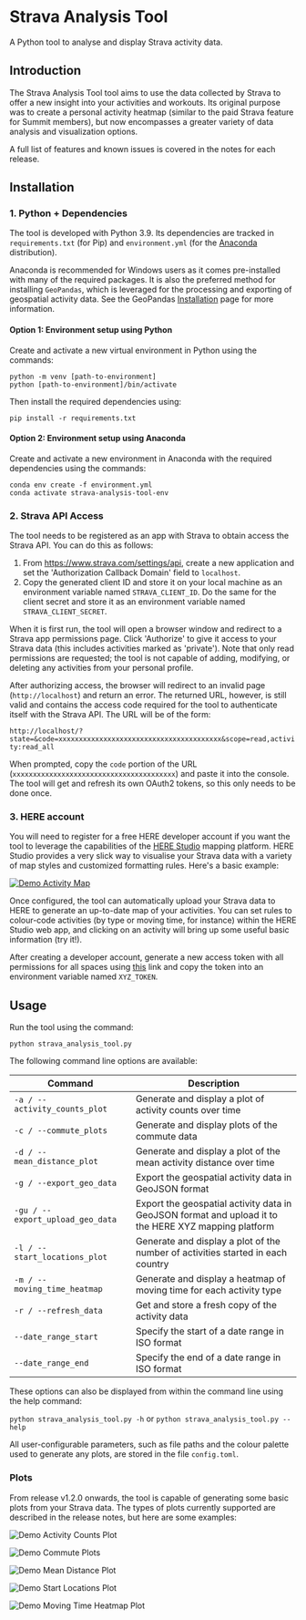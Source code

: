 # Strava Analysis Tool
A Python tool to analyse and display Strava activity data.

## Introduction
The Strava Analysis Tool tool aims to use the data collected by Strava to offer a new insight into your activities and workouts. Its original purpose was to create a personal activity heatmap (similar to the paid Strava feature for Summit members), but now encompasses a greater variety of data analysis and visualization options.

A full list of features and known issues is covered in the notes for each release.

## Installation

### 1. Python + Dependencies
The tool is developed with Python 3.9. Its dependencies are tracked in `requirements.txt` (for Pip) and `environment.yml` (for the [Anaconda](https://www.anaconda.com/distribution/) distribution).

Anaconda is recommended for Windows users as it comes pre-installed with many of the required packages. It is also the preferred method for installing `GeoPandas`, which is leveraged for the processing and exporting of geospatial activity data. See the GeoPandas [Installation](http://geopandas.org/install.html) page for more information.

#### Option 1: Environment setup using Python

Create and activate a new virtual environment in Python using the commands:

```
python -m venv [path-to-environment]
python [path-to-environment]/bin/activate
```

Then install the required dependencies using:

```
pip install -r requirements.txt
```

#### Option 2: Environment setup using Anaconda

Create and activate a new environment in Anaconda with the required dependencies using the commands:

```
conda env create -f environment.yml
conda activate strava-analysis-tool-env
```

### 2. Strava API Access
The tool needs to be registered as an app with Strava to obtain access the Strava API. You can do this as follows:

1. From https://www.strava.com/settings/api, create a new application and set the 'Authorization Callback Domain' field to `localhost`.
2. Copy the generated client ID and store it on your local machine as an environment variable named `STRAVA_CLIENT_ID`. Do the same for the client secret and store it as an environment variable named `STRAVA_CLIENT_SECRET`.

When it is first run, the tool will open a browser window and redirect to a Strava app permissions page. Click 'Authorize' to give it access to your Strava data (this includes activities marked as 'private'). Note that only read permissions are requested; the tool is not capable of adding, modifying, or deleting any activities from your personal profile.

After authorizing access, the browser will redirect to an invalid page (`http://localhost`) and return an error. The returned URL, however, is still valid and contains the access code required for the tool to authenticate itself with the Strava API. The URL will be of the form:

`http://localhost/?state=&code=xxxxxxxxxxxxxxxxxxxxxxxxxxxxxxxxxxxxxxxx&scope=read,activity:read_all`

When prompted, copy the `code` portion of the URL (`xxxxxxxxxxxxxxxxxxxxxxxxxxxxxxxxxxxxxxxx`) and paste it into the console. The tool will get and refresh its own OAuth2 tokens, so this only needs to be done once.

### 3. HERE account
You will need to register for a free HERE developer account if you want the tool to leverage the capabilities of the [HERE Studio](https://studio.here.com/) mapping platform. HERE Studio provides a very slick way to visualise your Strava data with a variety of map styles and customized formatting rules. Here's a basic example:

[![Demo Activity Map](Media/Demo%20Activity%20Map.JPG)](https://studio.here.com/viewer/?project_id=d99c795f-b247-47f9-a67e-972255a02017)

Once configured, the tool can automatically upload your Strava data to HERE to generate an up-to-date map of your activities. You can set rules to colour-code activities (by type or moving time, for instance) within the HERE Studio web app, and clicking on an activity will bring up some useful basic information (try it!).

After creating a developer account, generate a new access token with all permissions for all spaces using [this](https://xyz.api.here.com/token-ui/accessmgmt.html) link and copy the token into an environment variable named `XYZ_TOKEN`.

## Usage

Run the tool using the command:

`python strava_analysis_tool.py`

The following command line options are available:

| Command | Description |
| ------- | ------------|
| `-a / --activity_counts_plot` | Generate and display a plot of activity counts over time |
| `-c / --commute_plots` | Generate and display plots of the commute data |
| `-d / --mean_distance_plot` | Generate and display a plot of the mean activity distance over time |
| `-g / --export_geo_data` | Export the geospatial activity data in GeoJSON format |
| `-gu / --export_upload_geo_data` | Export the geospatial activity data in GeoJSON format and upload it to the HERE XYZ mapping platform |
| `-l / --start_locations_plot` | Generate and display a plot of the number of activities started in each country |
| `-m / --moving_time_heatmap` | Generate and display a heatmap of moving time for each activity type |
| `-r / --refresh_data` | Get and store a fresh copy of the activity data |
| `--date_range_start` | Specify the start of a date range in ISO format |
| `--date_range_end` | Specify the end of a date range in ISO format |

These options can also be displayed from within the command line using the help command:

`python strava_analysis_tool.py -h` or `python strava_analysis_tool.py --help`

All user-configurable parameters, such as file paths and the colour palette used to generate any plots, are stored in the file `config.toml`.

### Plots

From release v1.2.0 onwards, the tool is capable of generating some basic plots from your Strava data. The types of plots currently supported are described in the release notes, but here are some examples:

![Demo Activity Counts Plot](Media/Demo%20Activity%20Counts%20Plot.JPG)

![Demo Commute Plots](Media/Demo%20Commute%20Plots.JPG)

![Demo Mean Distance Plot](Media/Demo%20Mean%20Distance%20Plot.JPG)

![Demo Start Locations Plot](Media/Demo%20Start%20Locations%20Plot.JPG)

![Demo Moving Time Heatmap Plot](Media/Demo%20Moving%20Time%20Heatmap.jpeg)
